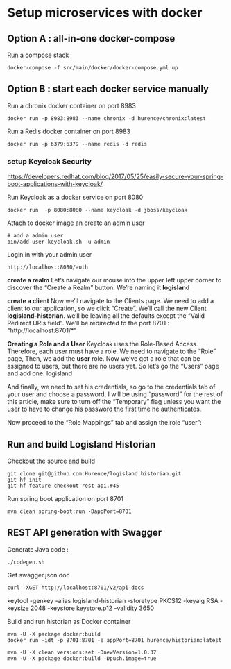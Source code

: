 
# Setup microservices with docker



## Option A : all-in-one docker-compose

Run a compose stack
    
    docker-compose -f src/main/docker/docker-compose.yml up

## Option B : start each docker service manually

Run a chronix docker container on port 8983

    docker run -p 8983:8983 --name chronix -d hurence/chronix:latest
    
Run a Redis docker container on port 8983  
    
    docker run -p 6379:6379 --name redis -d redis    


### setup Keycloak Security

https://developers.redhat.com/blog/2017/05/25/easily-secure-your-spring-boot-applications-with-keycloak/
 
Run Keycloak as a docker service on port 8080
    
    docker run  -p 8080:8080 --name keycloak -d jboss/keycloak

Attach to docker image an create an admin user

    # add a admin user
    bin/add-user-keycloak.sh -u admin

Login in with your admin user
    
    http://localhost:8080/auth
    
**create a realm**
Let’s navigate our mouse into the upper left upper corner to discover the “Create a Realm” button:
We’re naming it **logisland**

**create a client**
Now we’ll navigate to the Clients page. We need to add a client to our application, so we click “Create”. We’ll call the new Client **logisland-historian**.
we’ll be leaving all the defaults except the “Valid Redirect URIs field”. We’ll be redirected to the port 8701 : "http://localhost:8701/*"

**Creating a Role and a User**
Keycloak uses the Role-Based Access. Therefore, each user must have a role.
We need to navigate to the “Role” page, Then, we add the **user** role.
Now we’ve got a role that can be assigned to users, but there are no users yet. So let’s go the “Users” page and add one: logisland

 And finally, we need to set his credentials, so go to the credentials tab of your user and choose a password, I will be using “password” for the rest of this article, make sure to turn off the “Temporary” flag unless you want the user to have to change his password the first time he authenticates.
 
 Now proceed to the “Role Mappings” tab and assign the role “user”:



## Run and build Logisland Historian
    
Checkout the source and build

    git clone git@github.com:Hurence/logisland.historian.git
    git hf init
    git hf feature checkout rest-api.#45

Run spring boot application on port 8701
    
    mvn clean spring-boot:run -DappPort=8701


## REST API generation with Swagger

Generate Java code : 

    ./codegen.sh

Get swagger.json doc

    curl -XGET http://localhost:8701/v2/api-docs




 keytool -genkey -alias logisland-historian -storetype PKCS12 -keyalg RSA -keysize 2048  -keystore keystore.p12 -validity 3650
 
 
 
Build and run historian as Docker container
 
    mvn -U -X package docker:build
    docker run -idt -p 8701:8701 -e appPort=8701 hurence/historian:latest

    mvn -U -X clean versions:set -DnewVersion=1.0.37
    mvn -U -X package docker:build -Dpush.image=true

